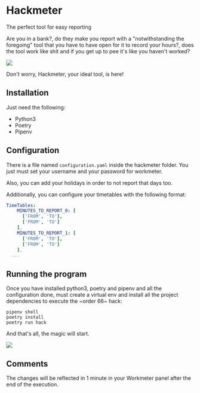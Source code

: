 # Hackmeter

The perfect tool for easy reporting

Are you in a bank?, do they make you report with a "notwithstanding the foregoing" tool that you have to have open for it to record your hours?, does the tool work like shit and if you get up to pee it's like you haven't worked?

![](https://www.memecreator.org/static/images/memes/5417035.jpg)

Don't worry, Hackmeter, your ideal tool, is here!

## Installation

Just need the following:
* Python3
* Poetry
* Pipenv

## Configuration

There is a file named `configuration.yaml` inside the hackmeter folder. You just must set your username and your password for workmeter.

Also, you can add your holidays in order to not report that days too.

Additionally, you can configure your timetables with the following format:
```yaml
TimeTables:
    MINUTES_TO_REPORT_0: [
      ['FROM', 'TO'],
      ['FROM', 'TO']
    ],
    MINUTES_TO_REPORT_1: [
      ['FROM', 'TO'],
      ['FROM', 'TO']
    ],
  ...
```

## Running the program
Once you have installed python3, poetry and pipenv and all the configuration done, must create a virtual env and install all the project dependencies to execute the ~order 66~ hack:
```shell
pipenv shell
poetry install
poetry run hack
```

And that's all, the magic will start.

![](https://c.tenor.com/4lMPHnN8oeQAAAAM/guy-long-hair.gif)

## Comments

The changes will be reflected in 1 minute in your Workmeter panel after the end of the execution.

